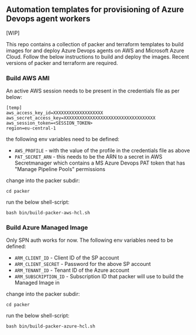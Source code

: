 ## Automation templates for provisioning of Azure Devops agent workers

[WIP]

This repo contains a collection of packer and terraform templates to build images for and deploy Azure Devops agents on AWS and Microsoft Azure Cloud. Follow the below instructions to build and deploy the images. Recent versions of packer and terraform are required.

### Build AWS AMI

An active AWS session needs to be present in the credentials file as per below:
```
[temp]
aws_access_key_id=XXXXXXXXXXXXXXXXXXX
aws_secret_access_key=XXXXXXXXXXXXXXXXXXXXXXXXXXXXXXXXXXX
aws_session_token=<SESSION_TOKEN>
region=eu-central-1
```

the following env variables need to be defined:
- `AWS_PROFILE` - with the value of the profile in the credentials file as above
- `PAT_SECRET_ARN` - this needs to be the ARN to a secret in AWS Secretmanager which contains a MS Azure Devops PAT token that has "Manage Pipeline Pools" permissions

change into the packer subdir:
```
cd packer
```

run the below shell-script:
```
bash bin/build-packer-aws-hcl.sh
```

### Build Azure Managed Image

Only SPN auth works for now. The following env variables need to be defined:
- `ARM_CLIENT_ID` - Client ID of the SP account
- `ARM_CLIENT_SECRET` - Password for the above SP account
- `ARM_TENANT_ID` - Tenant ID of the Azure account
- `ARM_SUBSCRIPTION_ID` - Subscription ID that packer will use to build the Managed Image in

change into the packer subdir:
```
cd packer
```
run the below shell-script:
```
bash bin/build-packer-azure-hcl.sh
```
